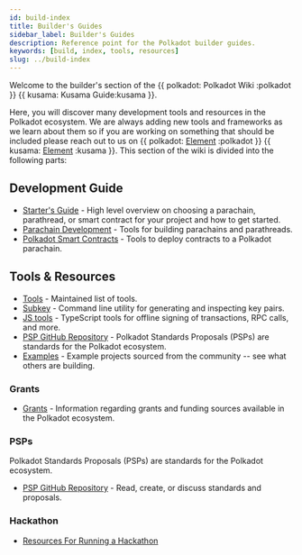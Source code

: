 ```yaml
---
id: build-index
title: Builder's Guides
sidebar_label: Builder's Guides
description: Reference point for the Polkadot builder guides.
keywords: [build, index, tools, resources]
slug: ../build-index
---
```


Welcome to the builder's section of the {{ polkadot: Polkadot Wiki :polkadot }}
{{ kusama: Kusama Guide:kusama }}.

Here, you will discover many development tools and resources in the Polkadot ecosystem. We are
always adding new tools and frameworks as we learn about them so if you are working on something
that should be included please reach out to us on
{{ polkadot: [Element](https://matrix.to/#/#polkadot-watercooler:matrix.org) :polkadot }}
{{ kusama: [Element](https://matrix.to/#/#kusama-watercooler:matrix.org) :kusama }}. This section of
the wiki is divided into the following parts:

## Development Guide

- [Starter's Guide](build-guide.md) - High level overview on choosing a parachain, parathread, or
  smart contract for your project and how to get started.
- [Parachain Development](build-parachains.md) - Tools for building parachains and parathreads.
- [Polkadot Smart Contracts](build-smart-contracts.md) - Tools to deploy contracts to a Polkadot
  parachain.

## Tools & Resources

- [Tools](build-tools-index.md) - Maintained list of tools.
- [Subkey](https://docs.substrate.io/reference/command-line-tools/subkey/) - Command line utility
  for generating and inspecting key pairs.
- [JS tools](https://github.com/polkadot-js/tools) - TypeScript tools for offline signing of
  transactions, RPC calls, and more.
- [PSP GitHub Repository](https://github.com/w3f/PSPs) - Polkadot Standards Proposals (PSPs) are
  standards for the Polkadot ecosystem.
- [Examples](#) - Example projects sourced from the community -- see what others are building.

### Grants

- [Grants](../general/grants.md) - Information regarding grants and funding sources available in the
  Polkadot ecosystem.

### PSPs

Polkadot Standards Proposals (PSPs) are standards for the Polkadot ecosystem.

- [PSP GitHub Repository](https://github.com/w3f/PSPs) - Read, create, or discuss standards and
  proposals.

### Hackathon

- [Resources For Running a Hackathon](build-hackathon.md)
